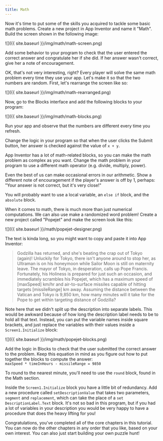 ```yaml
---
title: Math
---
```


Now it's time to put some of the skills you acquired to tackle some basic math problems. Create a new project in App Inventor and name it "Math". Build the screen shown in the following image:

![]({{ site.baseurl }}/img/math/math-screen.png)

<div class="exercise">
  <p>Add some behavior to your program to check that the user entered the correct answer and congratulate her if she did. If her answer wasn't correct, give her a note of encouragement.</p>
</div>

OK, that's not very interesting, right? Every player will solve the same math problem every time they use your app. Let's make it so that the two numbers are random. First, let's rearrange the screen like so:

![]({{ site.baseurl }}/img/math/math-rearranged.png)

Now, go to the Blocks interface and add the following blocks to your program:

![]({{ site.baseurl }}/img/math/math-blocks.png)

Run your app and observe that the numbers are different every time you refresh.

<div class="exercise">
  <p>Change the logic in your program so that when the user clicks the Submit button, her answer is checked against the value of <code>x + y</code>.</p>
</div>

<div class="exercise">
  <p>App Inventor has a lot of math-related blocks, so you can make the math problem as complex as you want. Change the math problem in your program to use a different math operator (e.g. divide, multiply, power).</p>
</div>

<div class="exercise">
  <p>Even the best of us can make occasional errors in our arithmetic. Show a different note of encouragement if the player's answer is off by 1, perhaps: "Your answer is not correct, but it's very close!"</p>

  <p class="hint">You will probably want to use a local variable, an <code>else if</code> block, and the <code>absolute</code> block.</p>
</div>

When it comes to math, there is much more than just numerical computations. We can also use make a randomized word problem! Create a new project called "Popejet" and make the screen look like this:

![]({{ site.baseurl }}/math/popejet-designer.png)

The text is kinda long, so you might want to copy and paste it into App Inventor:

> Godzilla has returned, and she's beating the crap out of Tokyo (again)! Unluckily for Tokyo, there isn't anyone around to stop her, as Ultraman is on his honeymoon while Sailor Moon is still on maternity leave. The mayor of Tokyo, in desperation, calls up Pope Francis. Fortunately, his Holiness is prepared for just such an occasion, and immediately scrambles his Popejet, which has a maximum speed of [maxSpeed] km/hr and air-to-surface missiles capable of hitting targets [missileRange] km away. Assuming the distance between the Vatican and Tokyo is 9,850 km, how many minutes will it take for the Pope to get within targeting distance of Godzilla?

Note here that we didn't split up the description into separate labels. This would be awkward because of how long the description label needs to be to hold all that text. Instead, you can put the variable names inside square brackets, and just replace the variables with their values inside a `Screen1.Initialize` block:

![]({{ site.baseurl }}/img/math/popejet-blocks.png)

<div class="exercise">
  <p>Add the logic in Blocks to check that the user submitted the correct answer to the problem. Keep this equation in mind as you figure out how to put together the blocks to compute the answer:
  <br>
  <code>maxSpeed * timeInHours - missileRange = 9850</code>
  </p>

  <p class="hint">To round to the nearest minute, you'll need to use the <code>round</code> block, found in the Math section.</p>
</div>

<div class="exercise">
  <p>Inside the <code>Screen1.Initialize</code> block you have a little bit of redundancy. Add a new procedure called <code>setDescriptionValue</code> that takes two parameters, <code>segment</code> and <code>replacement</code>, which can take the place of a <code>set DescriptionLabel.Text</code> block. It's not so bad in this program, but if you had a lot of variables in your description you would be very happy to have a procedure that does the heavy lifting for you!</p>
</div>

Congratulations, you've completed all of the core chapters in this tutorial. You can now do the other chapters in any order that you like, based on your own interest. You can also just start building your own puzzle hunt!
